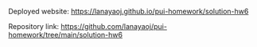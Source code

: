 Deployed website: https://lanayaoj.github.io/pui-homework/solution-hw6

Repository link: https://github.com/lanayaoj/pui-homework/tree/main/solution-hw6
